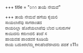 +++
title = "೦೧೧ ತಾಯೆ ನೇಮವೆ"

+++
ತಾಯೆ ನೇಮವೆ ಹಗೆಯ ಕೈಯಲಿ  
ಸಾಯಲಾರೆವು ಸಾಗರಾಂತದ  
ರಾಯರಿಲ್ಲಾ ಹೊರೆಯಲಾಪೆವು ಬೆಂದ ಬಸುರುಗಳ  
ಕಾಯಿದನು ಕರುಣದಲಿ ತಂದೆ ಸ  
ಹಾಯವಹ ಪಾಂಡವರ ಕೂಡಿಯೆ  
ರಾಯ ಬದುಕಿರಲೆಮ್ಮ ಕಳುಹೆಂದೆರಗಿದನು ಪದಕೆ    ॥11॥
